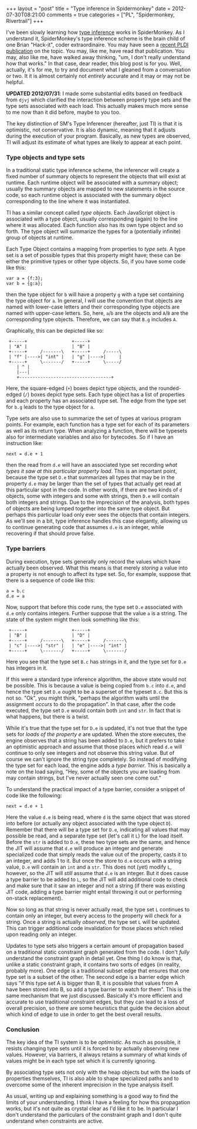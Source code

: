 +++
layout = "post"
title = "Type inference in Spidermonkey"
date = 2012-07-30T08:21:00
comments = true
categories = ["PL", "Spidermonkey, Rivertrail"]
+++

I've been slowly learning how [type inference][ti] works in
SpiderMonkey.  As I understand it, SpiderMonkey's type inference
scheme is the brain child of one Brian "Hack-it", coder
extraordinaire.  You may have seen a [recent PLDI publication][pldi]
on the topic. You may, like me, have read that publication.  You may,
also like me, have walked away thinking, "um, I don't really
understand how that works."  In that case, dear reader, this blog post
is for you.  Well, actually, it's for me, to try and document what I
gleaned from a conversation or two.  It it is almost certainly not
*entirely* accurate and it may or may not be helpful.

**UPDATED 2012/07/31**: I made some substantial edits based on
feedback from `djvj` which clarified the interaction between property
type sets and the type sets associated with each load.  This actually
makes much more sense to me now than it did before, maybe to you too.

<!-- more -->

[ti]: https://wiki.mozilla.org/TypeInference
[pldi]: http://dl.acm.org/citation.cfm?id=2254094

The key distinction of SM's Type Inferencer (hereafter, just TI) is
that it is optimistic, not conservative.  It is also dynamic, meaning
that it adjusts during the execution of your program.  Basically, as
new types are observed, TI will adjust its estimate of what types are
likely to appear at each point.

### Type objects and type sets

In a traditional static type inference scheme, the inferencer will
create a fixed number of summary objects to represent the objects that
will exist at runtime.  Each runtime object will be associated with a
summary object; usually the summary objects are mapped to new
statements in the source code, so each runtime object is associated
with the summary object corresponding to the line where it was
instantiated.

TI has a similar concept called *type objects*.  Each JavaScript
object is associated with a type object, usually corresponding (again)
to the line where it was allocated.  Each function also has its own
type object and so forth. The type object will summarize the types for
a (potentially infinite) group of objects at runtime.

Each Type Object contains a mapping from properties to *type sets*.  A
type set is a set of possible types that this property might have;
these can be either the primitive types or other type objects.  So,
if you have some code like this:

    var a = {f:3};
    var b = {g:a};

then the type object for `b` will have a property `g` with a type set
containing the type object for `a`.  In general, I will use the
convention that objects are named with lower-case letters and their
corresponding type objects are named with upper-case letters.  So,
here, `a`/`b` are the objects and `A`/`B` are the corresponding type
objects.  Therefore, we can say that `B.g` includes `A`.

Graphically, this can be depicted like so:

     +-----+                 +-----+
     | "A" |                 | "B" |
     +-----+     /-------\   +-----+     /-----\
     | "f" |---->| "int" |   | "g" |---->|     |
     +-----+     \-------/   +-----+     \-----/
        | ^ |
        |---|
        +-----------------------------------+


Here, the square-edged (`+`) boxes depict type objects, and the
rounded-edged (`/`) boxes depict type sets.  Each type object has a
list of properties and each property has an associated type set.  The
edge from the type set for `b.g` leads to the type object for `a`.

Type sets are also use to summarize the set of types at various
program points.  For example, each function has a type set for each of
its parameters as well as its return type.  When analyzing a function,
there will be typesets also for intermediate variables and also for
bytecodes.  So if I have an instruction like:

    next = d.e + 1
    
then the read from `d.e` will have an associated type set recording
*what types it saw at this particular property load*.  This is an
important point, because the type set `D.e` that summarizes all types
that may be in the property `d.e` may be larger than the set of types
that actually get read at this particular spot in the code.  In other
words, if there are two kinds of `d` objects, some with integers and
some with strings, then `D.e` will contain both integers and strings.
Due to the imprecision of the analysis, both types of objects are
being lumped together into the same type object.  But perhaps this
particular load only ever sees the objects that contain integers.  As
we'll see in a bit, type inference handles this case elegantly,
allowing us to continue generating code that assumes `d.e` is an
integer, while recovering if that should prove false.

### Type barriers

During execution, type sets generally only record the values which
have actually been observed.  What this means is that merely *storing*
a value into a property is not enough to affect its type set.  So, for
example, suppose that there is a sequence of code like this:

    a = b.c
    d.e = a

Now, support that before this code runs, the type set `D.e` associated
with `d.e` only contains integers.  Further suppose that the value `a`
is a string. The state of the system might then look something like
this:

     +-----+                 +-----+
     | "B" |                 | "D" |
     +-----+     /-------\   +-----+     /-------\
     | "c" |---->| "str" |   | "e" |---->| "int" |
     +-----+     \-------/   +-----+     \-------/
     
Here you see that the type set `B.c` has strings in it, and the
type set for `D.e` has integers in it.  

If this were a standard type inference algorithm, the above state
would not be possible.  This is because a value is being copied from
`b.c` into `d.e`, and hence the type set `D.e` ought to be a superset
of the typeset `B.c`.  But this is not so.  "Ok", you might think,
"perhaps the algorithm waits until the assignment *occurs* to do the
propagation".  In that case, after the code executed, the type set
`D.e` would contain both `int` and `str`.  In fact that is what happens,
but there is a twist.

While it's true that the type set for `D.e` is updated, it's not true
that the type sets for *loads of the property e* are updated.  When
the store executes, the engine observes that a string has been added
to `D.e`, but it prefers to take an optimistic approach and assume
that those places which read `d.e` will continue to only see integers
and not observe this string value.  But of course we can't ignore the
string type completely. So instead of modifying the type set for each
load, the engine adds a *type barrier*.  This is basically a note on
the load saying, "Hey, some of the objects you are loading from may
contain strings, but I've never actually seen one come out."

To understand the practical impact of a type barrier, consider a snippet
of code like the following:

    next = d.e + 1

Here the value `d.e` is being read, where `d` is the same object that
was stored into before (or actually any object associated with the
type object `D`).  Remember that there will be a type set for `D.e`,
indicating all values that may possible be read, and a separate type
set (let's call it `L`) for the load itself.  Before the `str` is
added to `D.e`, these two type sets are the same, and hence the JIT
will assume that `d.e` will produce an integer and generate
specialized code that simply reads the value out of the property,
casts it to an integer, and adds 1 to it.  But once the store to `d.e`
occurs with a string value, `D.e` will contain an `int` and a `str`.
This does not (yet) modify `L`, however, so the JIT will *still*
assume that `d.e` is an integer. But it does cause a type barrier to
be added to `L`, so the JIT will add additional code to check and make
sure that it saw an integer and not a string (if there was existing
JIT code, adding a type barrier might entail throwing it out or
performing on-stack replacement).

Now so long as that string is never actually read, the type set `L`
continues to contain only an integer, but every access to the property
will check for a string.  Once a string is actually *observed*, the
type set `L` will be updated. This can trigger additional code
invalidation for those places which relied upon reading only an
integer.

Updates to type sets also triggers a certain amount of propagation
based on a traditional static constraint graph generated from the
code.  I don't *fully* understand the constraint graph in detail yet.
One thing I do know is that, unlike a static constraint graph, it
contains two sorts of edges (in reality, probably more).  One edge is
a traditional subset edge that ensures that one type set is a subset
of the other.  The second edge is a barrier edge which says "if this
type set A is bigger than B, it is possible that values from A have
been stored into B, so add a type barrier to watch for them".  This is
the same mechanism that we just discussed.  Basically it's more
efficient and accurate to use traditional constraint edges, but they
can lead to a loss of overall precision, so there are some heuristics
that guide the decision about which kind of edge to use in order to
get the best overall results.

### Conclusion

The key idea of the TI system is to be *optimistic*.  As much as
possible, it resists changing type sets until it is forced to by
actually observing new values.  However, via barriers, it always
retains a summary of what kinds of values might be in each type set
which it is currently ignoring.

By associating type sets not only with the heap objects but with the
loads of properties themselves, TI is also able to shape specialized
paths and to overcome some of the inherent imprecision in the type
analysis itself.

As usual, writing up and explaining something is a good way to find
the limits of your understanding.  I think I have a feeling for how
this propagation works, but it's not quite as crystal clear as I'd
like it to be.  In particular I don't understand the particulars of
the constraint graph and I don't quite understand when constraints are
active.

